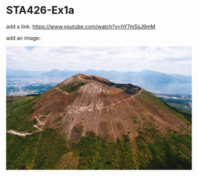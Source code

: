 # STA426-Ex1a

add a link: https://www.youtube.com/watch?v=hY7m5jjJ9mM

add an image: 

![Vesuvius](https://github.com/Fjumi/STA426-Ex1a/blob/main/vesuvius_2801_xl.jpg)
